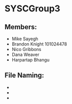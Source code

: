 # SYSCGroup3
## Members: 
- Mike Sayegh
- Brandon Knight 101024478
- Nico Gribbons
- Dana Weaver
- Harpartap Bhangu

## File Naming:
- 
- 
- 
